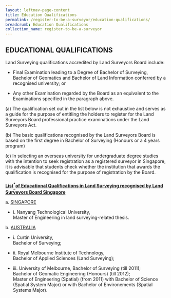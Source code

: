 ```yaml
---
layout: leftnav-page-content
title: Education Qualifications
permalink: /register-to-be-a-surveyor/education-qualifications/
breadcrumb: Education Qualifications
collection_name: register-to-be-a-surveyor
---
```


EDUCATIONAL QUALIFICATIONS
---
<style>
u b sup{
    border-bottom:solid 1px black;
    display:inline-block;
    line-height:30px;
}
</style>

Land Surveying qualifications accredited by Land Surveyors Board include:

* Final Examination leading to a Degree of Bachelor of Surveying, Bachelor of Geomatics and Bachelor of Land Information conferred by a recognised university; or

* Any other Examination regarded by the Board as an equivalent to the Examinations specified in the paragraph above.

(a) The qualification set out in the list below is not exhaustive and serves as a guide for the purpose of entitling the holders to register for the Land Surveyors Board professional practice examinations under the Land Surveyors Act.

(b) The basic qualifications recognised by the Land Surveyors Board is based on the first degree in Bachelor of Surveying (Honours or a 4 years program)

(c) In selecting an overseas university for undergraduate degree studies with the intention to seek registration as a registered surveyor in Singapore, it is advisable that students check whether the institution that awards the qualification is recognised for the purpose of registration by the Board.

<u><b>List<sup>*</sup>of Educational Qualifications in Land Surveying recognised by Land Surveyors Board Singapore</b></u>

a. <u>SINGAPORE</u>
   * i. Nanyang Technological University,<br>
                Master of Engineering in land surveying-related thesis.
                
b. <u>AUSTRALIA</u>
   * i. Curtin University,<br>
                Bachelor of Surveying;

   * ii. Royal Melbourne Institute of Technology,<br>
                Bachelor of Applied Sciences (Land Surveying);

   * iii. University of Melbourne,
                 Bachelor of Surveying (till 2011);<br>
                 Bachelor of Geomatic Engineering (Honours) (till 2012);<br>
                 Master of Engineering (Spatial) (from 2011) with Bachelor of Science (Spatial System Major) or with Bachelor of Environements (Spatial Systems Major).
